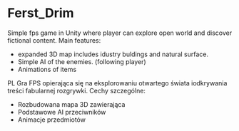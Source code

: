 # Ferst_Drim
Simple fps game in Unity where player can explore open world and discover fictional content.
Main features:

- expanded 3D map includes idustry buldings and natural surface. 
- Simple AI of the enemies. (following player)
- Animations of items

PL
Gra FPS opierająca się na eksplorowaniu otwartego świata iodkrywania treści fabularnej rozgrywki.
Cechy szczególne:
- Rozbudowana mapa 3D zawierająca 
- Podstawowe AI przeciwników
- Animacje przedmiotów
